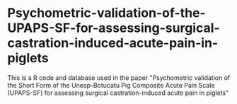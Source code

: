 # Psychometric-validation-of-the-UPAPS-SF-for-assessing-surgical-castration-induced-acute-pain-in-piglets
This is a R code and database used in the paper "Psychometric validation of the Short Form of the Unesp-Botucatu Pig Composite Acute Pain Scale (UPAPS-SF) for assessing surgical castration-induced acute pain in piglets"
